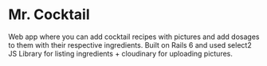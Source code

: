 # Mr. Cocktail
Web app where you can add cocktail recipes with pictures and add dosages to them with their respective ingredients. 
Built on Rails 6 and used select2 JS Library for listing ingredients + cloudinary for uploading pictures.
